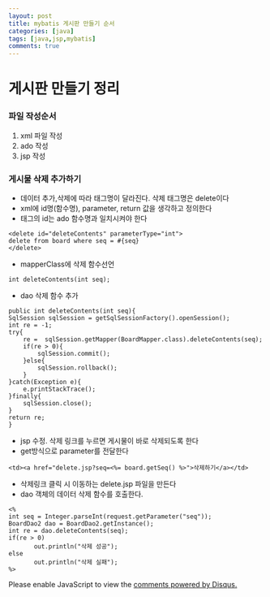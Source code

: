```yaml
---
layout: post
title: mybatis 게시판 만들기 순서
categories: [java]
tags: [java,jsp,mybatis]
comments: true
---
```

# 게시판 만들기 정리
### 파일 작성순서
1. xml 파일 작성
2. ado 작성
3. jsp 작성

### 게시물 삭제 추가하기
- 데이터 추가,삭제에 따라 태그명이 달라진다. 삭제 태그명은 delete이다
- xml에 id명(함수명), parameter, return 값을 생각하고 정의한다
- 태그의 id는 ado 함수명과 일치시켜야 한다

~~~
<delete id="deleteContents" parameterType="int">
delete from board where seq = #{seq}
</delete>
~~~
- mapperClass에 삭제 함수선언

~~~
int deleteContents(int seq);
~~~
- dao 삭제 함수 추가

~~~
public int deleteContents(int seq){
SqlSession sqlSession = getSqlSessionFactory().openSession();
int re = -1;
try{
    re =  sqlSession.getMapper(BoardMapper.class).deleteContents(seq);
    if(re > 0){
        sqlSession.commit();
    }else{
        sqlSession.rollback();
    }
}catch(Exception e){
    e.printStackTrace();
}finally{
    sqlSession.close();
}
return re;
}
~~~
- jsp 수정. 삭제 링크를 누르면 게시물이 바로 삭제되도록 한다
- get방식으로 parameter를 전달한다

~~~
<td><a href="delete.jsp?seq=<%= board.getSeq() %>">삭제하기</a></td>
~~~
- 삭제링크 클릭 시 이동하는 delete.jsp 파일을 만든다
- dao 객체의 데이터 삭제 함수를 호출한다.

~~~
<%
int seq = Integer.parseInt(request.getParameter("seq"));
BoardDao2 dao = BoardDao2.getInstance();
int re = dao.deleteContents(seq);
if(re > 0)
       out.println("삭제 성공");
else
       out.println("삭제 실패");
%>
~~~

<div id="disqus_thread"></div>
<script>

/**
*  RECOMMENDED CONFIGURATION VARIABLES: EDIT AND UNCOMMENT THE SECTION BELOW TO INSERT DYNAMIC VALUES FROM YOUR PLATFORM OR CMS.
*  LEARN WHY DEFINING THESE VARIABLES IS IMPORTANT: https://disqus.com/admin/universalcode/#configuration-variables*/
/*
var disqus_config = function () {
this.page.url = PAGE_URL;  // Replace PAGE_URL with your page's canonical URL variable
this.page.identifier = PAGE_IDENTIFIER; // Replace PAGE_IDENTIFIER with your page's unique identifier variable
};
*/
(function() { // DON'T EDIT BELOW THIS LINE
var d = document, s = d.createElement('script');
s.src = 'https://parkwonhui.disqus.com/embed.js';
s.setAttribute('data-timestamp', +new Date());
(d.head || d.body).appendChild(s);
})();
</script>
<noscript>Please enable JavaScript to view the <a href="https://disqus.com/?ref_noscript">comments powered by Disqus.</a></noscript>
                            
